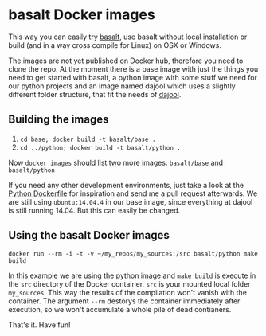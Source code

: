 # basalt Docker images

This way you can easily try [basalt](https://github.com/basalt/basalt), use basalt without local installation or build (and in a way cross compile for Linux) on OSX or Windows.

The images are not yet published on Docker hub, therefore you need to clone the repo. At the moment there is a base image with just the things you need to get started with basalt, a python image with some stuff we need for our python projects and an image named dajool which uses a slightly different folder structure, that fit the needs of [dajool](http://dajool.com).

## Building the images

1. `cd base; docker build -t basalt/base .`
2. `cd ../python; docker build -t basalt/python .`

Now `docker images` should list two more images: `basalt/base` and `basalt/python`

If you need any other development environments, just take a look at the [Python Dockerfile](https://github.com/basalt/docker_images/blob/master/python/Dockerfile) for inspiration and send me a pull request afterwards. We are still using `ubuntu:14.04.4` in our base image, since everything at dajool is still running 14.04. But this can easily be changed.

## Using the basalt Docker images

`docker run --rm -i -t -v ~/my_repos/my_sources:/src basalt/python make build`

In this example we are using the python image and `make build` is execute in the `src` directory of the Docker container. `src` is your mounted local folder `my_sources`. This way the results of the compilation won't vanish with the container. The argument `--rm` destorys the container immediately after execution, so we won't accumulate a whole pile of dead contianers.

That's it. Have fun!
